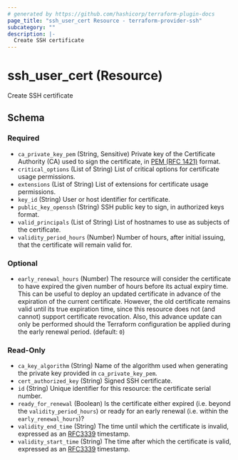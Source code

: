 ```yaml
---
# generated by https://github.com/hashicorp/terraform-plugin-docs
page_title: "ssh_user_cert Resource - terraform-provider-ssh"
subcategory: ""
description: |-
  Create SSH certificate
---
```


# ssh_user_cert (Resource)

Create SSH certificate



<!-- schema generated by tfplugindocs -->
## Schema

### Required

- `ca_private_key_pem` (String, Sensitive) Private key of the Certificate Authority (CA) used to sign the certificate, in [PEM (RFC 1421)](https://datatracker.ietf.org/doc/html/rfc1421) format.
- `critical_options` (List of String) List of critical options for certificate usage permissions.
- `extensions` (List of String) List of extensions for certificate usage permissions.
- `key_id` (String) User or host identifier for certificate.
- `public_key_openssh` (String) SSH public key to sign, in authorized keys format.
- `valid_principals` (List of String) List of hostnames to use as subjects of the certificate.
- `validity_period_hours` (Number) Number of hours, after initial issuing, that the certificate will remain valid for.

### Optional

- `early_renewal_hours` (Number) The resource will consider the certificate to have expired the given number of hours before its actual expiry time. This can be useful to deploy an updated certificate in advance of the expiration of the current certificate. However, the old certificate remains valid until its true expiration time, since this resource does not (and cannot) support certificate revocation. Also, this advance update can only be performed should the Terraform configuration be applied during the early renewal period. (default: `0`)

### Read-Only

- `ca_key_algorithm` (String) Name of the algorithm used when generating the private key provided in `ca_private_key_pem`.
- `cert_authorized_key` (String) Signed SSH certificate.
- `id` (String) Unique identifier for this resource: the certificate serial number.
- `ready_for_renewal` (Boolean) Is the certificate either expired (i.e. beyond the `validity_period_hours`) or ready for an early renewal (i.e. within the `early_renewal_hours`)?
- `validity_end_time` (String) The time until which the certificate is invalid, expressed as an [RFC3339](https://tools.ietf.org/html/rfc3339) timestamp.
- `validity_start_time` (String) The time after which the certificate is valid, expressed as an [RFC3339](https://tools.ietf.org/html/rfc3339) timestamp.

